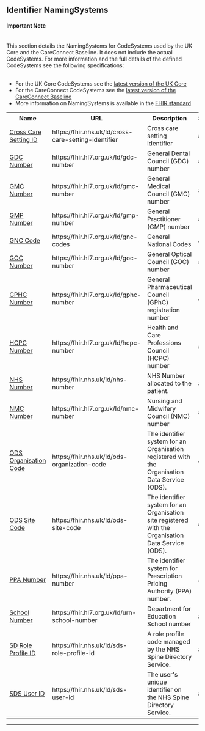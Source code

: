 ## Identifier NamingSystems

<div markdown="span" class="alert alert-warning" role="alert"><i class="fa fa-info-circle"></i><h4 id="I1">Important Note</h4></br>
This section details the NamingSystems for CodeSystems used by the UK Core and the CareConnect Baseline. It does not include the actual CodeSystems. For more information and the full details of the defined CodeSystems see the following specifications:
<br><br>
<ul>
<li>For the UK Core CodeSystems see the <a href="https://simplifier.net/guide/ukcoreversionhistory/home">latest version of the UK Core</a></li>
<li>For the CareConnect CodeSystems see the <a href="https://simplifier.net/guide/careconnectversionhistory/home">latest version of the CareConnect Baseline</a></li>
<li>More information on NamingSystems is available in the <a href="https://www.hl7.org/fhir/namingsystem.html">FHIR standard</a></li>
</ul>
</div>

<table class="assets">
<tr>
<th width="20%">Name</th>
<th width="35%">URL</th>
<th width="35%">Description</th>
<th width="5%">Status</th>
<th width="5%">Kind</th>

<tr>
<td><a href="#CrossCareSettingID">Cross Care Setting ID</a></td>
<td>https://fhir.nhs.uk/Id/cross-care-setting-identifier</td>
<td>Cross care setting identifier</td>
<td>active</td>
<td>identifier</td>
</tr>


<tr>
<td><a href="#GDCNumber">GDC Number</a></td>
<td>https://fhir.hl7.org.uk/Id/gdc-number</td>
<td>General Dental Council (GDC) number</td>
<td>active</td>
<td>identifier</td>
</tr>


<tr>
<td><a href="#GMCNumber">GMC Number</a></td>
<td>https://fhir.hl7.org.uk/Id/gmc-number</td>
<td>General Medical Council (GMC) number</td>
<td>active</td>
<td>identifier</td>
</tr>


<tr>
<td><a href="#GMPNumber">GMP Number</a></td>
<td>https://fhir.hl7.org.uk/Id/gmp-number</td>
<td>General Practitioner (GMP) number</td>
<td>active</td>
<td>identifier</td>
</tr>	

<tr>
<td><a href="#GNCCode">GNC Code</a></td>
<td>https://fhir.hl7.org.uk/Id/gnc-codes</td>
<td>General National Codes</td>
<td>active</td>
<td>identifier</td>
</tr>	

<tr>
<td><a href="#GOCNumber">GOC Number</a></td>
<td>https://fhir.hl7.org.uk/Id/goc-number</td>
<td>General Optical Council (GOC) number</td>
<td>active</td>
<td>identifier</td>
</tr>

<tr>
<td><a href="#GPHC-Number">GPHC Number</a></td>
<td>https://fhir.hl7.org.uk/Id/gphc-number</td>
<td>General Pharmaceutical Council (GPhC) registration number</td>
<td>active</td>
<td>identifier</td>
</tr>

<tr>
<td><a href="#HCPCNumber">HCPC Number</a></td>
<td>https://fhir.hl7.org.uk/Id/hcpc-number</td>
<td>Health and Care Professions Council (HCPC) number</td>
<td>active</td>
<td>identifier</td>
</tr>	


</tr>
<tr>
<td><a href="#NHSNumber">NHS Number</a></td>
<td>https://fhir.nhs.uk/Id/nhs-number</td>
<td>NHS Number allocated to the patient.</td>
<td>active</td>
<td>identifier</td>
</tr>

<tr>
<td><a href="#NMCNumber">NMC Number</a></td>
<td>https://fhir.hl7.org.uk/Id/nmc-number</td>
<td>Nursing and Midwifery Council (NMC) number</td>
<td>active</td>
<td>identifier</td>
</tr>

<tr>
<td><a href="#ODSOrganisationCode">ODS Organisation Code</a></td>
<td>https://fhir.nhs.uk/Id/ods-organization-code</td>
<td>The identifier system for an Organisation registered with the Organisation Data Service (ODS).</td>
<td>active</td>
<td>identifier</td>
</tr>

<tr>
<td><a href="#ODSSiteCode">ODS Site Code</a></td>
<td>https://fhir.nhs.uk/Id/ods-site-code</td>
<td>The identifier system for an Organisation site registered with the Organisation Data Service (ODS).</td>
<td>active</td>
<td>identifier</td>
</tr>

<tr>
<td><a href="#Prescription-Pricing-Authority-Number">PPA Number</a></td>
<td>https://fhir.nhs.uk/Id/ppa-number</td>
<td>The identifier system for Prescription Pricing Authority (PPA) number.</td>
<td>active</td>
<td>identifier</td>
</tr>

<tr>
<td><a href="#SchoolNumber">School Number</a></td>
<td>https://fhir.hl7.org.uk/Id/urn-school-number</td>
<td>Department for Education School number</td>
<td>active</td>
<td>identifier</td>
</tr>	

<tr>
<td><a href="#SDRoleProfileID">SD Role Profile ID</a></td>
<td>https://fhir.nhs.uk/Id/sds-role-profile-id</td>
<td>A role profile code managed by the NHS Spine Directory Service.</td>
<td>active</td>
<td>identifier</td>
</tr>

<tr>
<td><a href="#SDSUserID">SDS User ID</a></td>
<td>https://fhir.nhs.uk/Id/sds-user-id</td>
<td>The user's unique identifier on the NHS Spine Directory Service.</td>
<td>active</td>
<td>identifier</td>
</tr>


</table>


---


